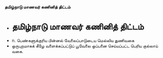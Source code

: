 **தமிழ்நாடு மாணவர் கணினித் திட்டம்**
- # தமிழ்நாடு மாணவர் கணினித் திட்டம்
- n. பெண்களுக்குரிய பின்னல் வேலைப்பாடுடைய மெல்லிய துணிவகை
- ஒருபுறமாகக் கீழே வளைக்கப்பட்டுப் பூவேலை ஒப்பனை செய்யப்பட்ட பெரிய குல்லாய் வகை.

